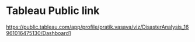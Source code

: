# Tableau Public link
https://public.tableau.com/app/profile/pratik.vasava/viz/DisasterAnalysis_16961016475130/Dashboard1
